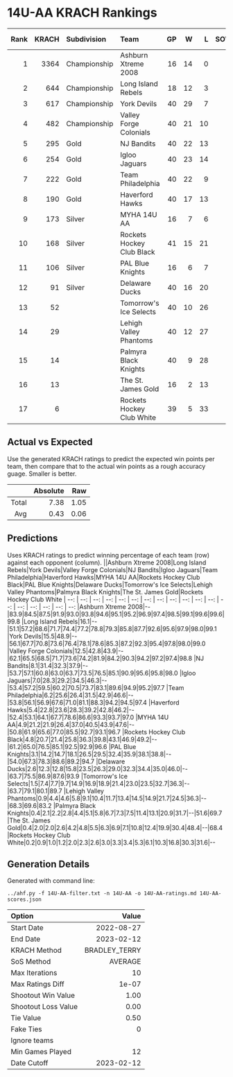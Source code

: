 # 14U-AA KRACH Rankings
Rank|KRACH|Subdivision|Team|GP|W|L|SOW|SOL|T|SoS|Exp Wins|Win Diff
---:|---:|:---|:---|---:|---:|---:|---:|---:|---:|---:|---:|---:
1|3364|Championship|Ashburn Xtreme 2008|16|14|0|2|0|0|461|14.2|-1.8
2|644|Championship|Long Island Rebels|18|12|3|0|3|0|539|11.7|-0.3
3|617|Championship|York Devils|40|29|7|3|1|0|290|31.3|-0.7
4|482|Championship|Valley Forge Colonials|40|21|10|6|3|0|515|26.6|-0.4
5|295|Gold|NJ Bandits|40|22|13|3|2|0|361|25.0|0.0
6|254|Gold|Igloo Jaguars|40|23|14|2|1|0|262|25.2|0.2
7|222|Gold|Team Philadelphia|40|22|9|2|7|0|373|24.3|0.3
8|190|Gold|Haverford Hawks|40|17|13|5|5|0|364|22.3|0.3
9|173|Silver|MYHA 14U AA|16|7|6|1|2|0|250|8.1|0.1
10|168|Silver|Rockets Hockey Club Black|41|15|21|3|2|0|402|18.1|0.1
11|106|Silver|PAL Blue Knights|16|6|7|1|2|0|217|7.1|0.1
12|91|Silver|Delaware Ducks|40|16|20|2|2|0|234|18.5|0.5
13|52||Tomorrow's Ice Selects|40|10|26|3|1|0|376|13.5|0.5
14|29||Lehigh Valley Phantoms|40|12|27|1|0|0|181|13.8|0.8
15|14||Palmyra Black Knights|40|9|28|0|3|0|211|9.6|0.6
16|13||The St. James Gold|16|2|13|1|0|0|179|3.2|0.2
17|6||Rockets Hockey Club White|39|5|33|0|1|0|248|5.4|0.4

## Actual vs Expected
Use the generated KRACH ratings to predict the expected win points per team, then compare that to the actual win points as a rough accuracy guage. Smaller is better.

||Absolute|Raw
|---:|---:|---:
|Total|7.38|1.05
|Avg|0.43|0.06

## Predictions
Uses KRACH ratings to predict winning percentage of each team (row) against each opponent (column).
||Ashburn Xtreme 2008|Long Island Rebels|York Devils|Valley Forge Colonials|NJ Bandits|Igloo Jaguars|Team Philadelphia|Haverford Hawks|MYHA 14U AA|Rockets Hockey Club Black|PAL Blue Knights|Delaware Ducks|Tomorrow's Ice Selects|Lehigh Valley Phantoms|Palmyra Black Knights|The St. James Gold|Rockets Hockey Club White
| --: | --: | --: | --: | --: | --: | --: | --: | --: | --: | --: | --: | --: | --: | --: | --: | --: | --: 
|Ashburn Xtreme 2008|--|83.9|84.5|87.5|91.9|93.0|93.8|94.6|95.1|95.2|96.9|97.4|98.5|99.1|99.6|99.6|99.8
|Long Island Rebels|16.1|--|51.1|57.2|68.6|71.7|74.4|77.2|78.8|79.3|85.8|87.7|92.6|95.6|97.9|98.0|99.1
|York Devils|15.5|48.9|--|56.1|67.7|70.8|73.6|76.4|78.1|78.6|85.3|87.2|92.3|95.4|97.8|98.0|99.0
|Valley Forge Colonials|12.5|42.8|43.9|--|62.1|65.5|68.5|71.7|73.6|74.2|81.9|84.2|90.3|94.2|97.2|97.4|98.8
|NJ Bandits|8.1|31.4|32.3|37.9|--|53.7|57.1|60.8|63.0|63.7|73.5|76.5|85.1|90.9|95.6|95.8|98.0
|Igloo Jaguars|7.0|28.3|29.2|34.5|46.3|--|53.4|57.2|59.5|60.2|70.5|73.7|83.1|89.6|94.9|95.2|97.7
|Team Philadelphia|6.2|25.6|26.4|31.5|42.9|46.6|--|53.8|56.1|56.9|67.6|71.0|81.1|88.3|94.2|94.5|97.4
|Haverford Hawks|5.4|22.8|23.6|28.3|39.2|42.8|46.2|--|52.4|53.1|64.1|67.7|78.6|86.6|93.3|93.7|97.0
|MYHA 14U AA|4.9|21.2|21.9|26.4|37.0|40.5|43.9|47.6|--|50.8|61.9|65.6|77.0|85.5|92.7|93.1|96.7
|Rockets Hockey Club Black|4.8|20.7|21.4|25.8|36.3|39.8|43.1|46.9|49.2|--|61.2|65.0|76.5|85.1|92.5|92.9|96.6
|PAL Blue Knights|3.1|14.2|14.7|18.1|26.5|29.5|32.4|35.9|38.1|38.8|--|54.0|67.3|78.3|88.6|89.2|94.7
|Delaware Ducks|2.6|12.3|12.8|15.8|23.5|26.3|29.0|32.3|34.4|35.0|46.0|--|63.7|75.5|86.9|87.6|93.9
|Tomorrow's Ice Selects|1.5|7.4|7.7|9.7|14.9|16.9|18.9|21.4|23.0|23.5|32.7|36.3|--|63.7|79.1|80.1|89.7
|Lehigh Valley Phantoms|0.9|4.4|4.6|5.8|9.1|10.4|11.7|13.4|14.5|14.9|21.7|24.5|36.3|--|68.3|69.6|83.2
|Palmyra Black Knights|0.4|2.1|2.2|2.8|4.4|5.1|5.8|6.7|7.3|7.5|11.4|13.1|20.9|31.7|--|51.6|69.7
|The St. James Gold|0.4|2.0|2.0|2.6|4.2|4.8|5.5|6.3|6.9|7.1|10.8|12.4|19.9|30.4|48.4|--|68.4
|Rockets Hockey Club White|0.2|0.9|1.0|1.2|2.0|2.3|2.6|3.0|3.3|3.4|5.3|6.1|10.3|16.8|30.3|31.6|--

## Generation Details

Generated with command line:
```
../ahf.py -f 14U-AA-filter.txt -n 14U-AA -o 14U-AA-ratings.md 14U-AA-scores.json
```

| Option | Value |
| :----- | ----: |
| Start Date | 2022-08-27 |
| End Date | 2023-02-12 |
| KRACH Method | BRADLEY_TERRY |
| SoS Method | AVERAGE |
| Max Iterations | 10 |
| Max Ratings Diff | 1e-07 |
| Shootout Win Value | 1.00 |
| Shootout Loss Value | 0.00 |
| Tie Value | 0.50 |
| Fake Ties | 0 |
| Ignore teams |  |
| Min Games Played | 12 |
| Date Cutoff | 2023-02-12 |


